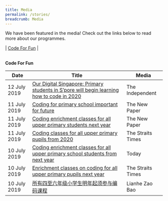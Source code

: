 ```yaml
---
title: Media
permalink: /stories/
breadcrumb: Media
---
```

We have been featured in the media! Check out the links below to read more about our programmes.  

<a name="top"></a>
 | [Code For Fun](#codeforfun) | 




<a name="codeforfun"></a><br>
**Code For Fun**<br>

| Date | Title | Media |
|--|--|--|
| 12 July 2019 | <a href="http://theindependent.sg/our-digital-singapore-primary-students-in-spore-will-begin-learning-how-to-code-in-2020/" target="_blank">Our Digital Singapore: Primary students in S’pore will begin learning how to code in 2020</a> | The Independent |
| 11 July 2019 | <a href="https://www.tnp.sg/news/singapore/coding-primary-school-important-future" target="_blank">Coding for primary school important for future</a> | The New Paper |
| 11 July 2019 | <a href="https://www.tnp.sg/news/singapore/coding-enrichment-classes-all-upper-primary-students-next-year" target="_blank">Coding enrichment classes for all upper primary students next year</a> | The New Paper |
| 11 July 2019 | <a href="https://www.straitstimes.com/tech/coding-classes-for-all-upper-primary-pupils-from-2020" target="_blank">Coding classes for all upper primary pupils from 2020</a> | The Straits Times |
| 10 July 2019 | <a href="https://www.todayonline.com/singapore/coding-enrichment-classes-upper-primary-school-students-next-year" target="_blank">Coding enrichment classes for all upper primary school students from next year</a> | Today |
| 10 July 2019 | <a href="https://www.straitstimes.com/tech/coding-to-be-made-compulsory-for-all-upper-primary-pupils-next-year" target="_blank">Enrichment classes on coding for all upper primary pupils next year</a> | The Straits Times |
| 10 July 2019 | <a href="https://www.zaobao.com.sg/realtime/singapore/story20190710-971321?utm_source=ZB_iPhone&utm_medium=share" target="_blank">所有四至六年级小学生明年起须参与编码课程</a> | Lianhe Zao Bao |


